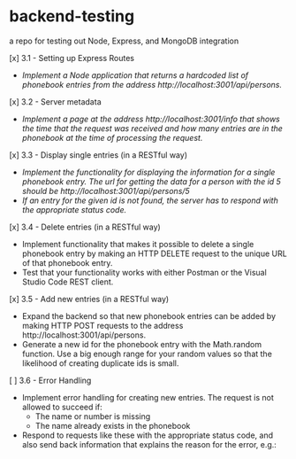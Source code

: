 # backend-testing

a repo for testing out Node, Express, and MongoDB integration

[x] 3.1 - Setting up Express Routes

- _Implement a Node application that returns a hardcoded list of phonebook entries from the address http://localhost:3001/api/persons._

[x] 3.2 - Server metadata

- _Implement a page at the address http://localhost:3001/info that shows the time that the request was received and how many entries are in the phonebook at the time of processing the request._

[x] 3.3 - Display single entries (in a RESTful way)

- _Implement the functionality for displaying the information for a single phonebook entry. The url for getting the data for a person with the id 5 should be http://localhost:3001/api/persons/5_
- _If an entry for the given id is not found, the server has to respond with the appropriate status code._

[x] 3.4 - Delete entries (in a RESTful way)

- Implement functionality that makes it possible to delete a single phonebook entry by making an HTTP DELETE request to the unique URL of that phonebook entry.
- Test that your functionality works with either Postman or the Visual Studio Code REST client.

[x] 3.5 - Add new entries (in a RESTful way)

- Expand the backend so that new phonebook entries can be added by making HTTP POST requests to the address http://localhost:3001/api/persons.
- Generate a new id for the phonebook entry with the Math.random function. Use a big enough range for your random values so that the likelihood of creating duplicate ids is small.

[ ] 3.6 - Error Handling

- Implement error handling for creating new entries. The request is not allowed to succeed if:
  - The name or number is missing
  - The name already exists in the phonebook
- Respond to requests like these with the appropriate status code, and also send back information that explains the reason for the error, e.g.:
